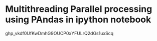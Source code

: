 # Multithreading Parallel processing using PAndas in ipython notebook



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